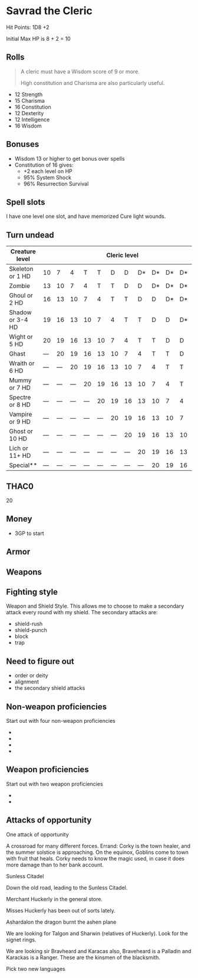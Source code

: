 # Savrad the Cleric

Hit Points: 1D8 +2

Initial Max HP is 8 + 2 = 10

## Rolls

> A cleric must have a Wisdom score of 9 or more.
>
> High constitution and Charisma are also particularly useful.

- 12 Strength
- 15 Charisma
- 16 Constitution
- 12 Dexterity
- 12 Intelligence
- 16 Wisdom

## Bonuses

- Wisdom 13 or higher to get bonus over spells
- Constitution of 16 gives:
  - +2 each level on HP
  - 95% System Shock
  - 96% Resurrection Survival

## Spell slots

I have one level one slot, and have memorized Cure light wounds.

## Turn undead

<table>
<thead>
<tr>
<th>Creature level</th>
<th colspan="12">Cleric level</th>
</tr>
</thead>
<tbody><tr>
<td>Skeleton or 1 HD</td>
<td>10</td>
<td>7</td>
<td>4</td>
<td>T</td>
<td>T</td>
<td>D</td>
<td>D</td>
<td>D*</td>
<td>D*</td>
<td>D*</td>
<td>D*</td>
<td>D*</td>
</tr>
<tr>
<td>Zombie</td>
<td>13</td>
<td>10</td>
<td>7</td>
<td>4</td>
<td>T</td>
<td>T</td>
<td>D</td>
<td>D</td>
<td>D*</td>
<td>D*</td>
<td>D*</td>
<td>D*</td>
</tr>
<tr>
<td>Ghoul or 2 HD</td>
<td>16</td>
<td>13</td>
<td>10</td>
<td>7</td>
<td>4</td>
<td>T</td>
<td>T</td>
<td>D</td>
<td>D</td>
<td>D*</td>
<td>D*</td>
<td>D*</td>
</tr>
<tr>
<td>Shadow or 3-4 HD</td>
<td>19</td>
<td>16</td>
<td>13</td>
<td>10</td>
<td>7</td>
<td>4</td>
<td>T</td>
<td>T</td>
<td>D</td>
<td>D</td>
<td>D*</td>
<td>D*</td>
</tr>
<tr>
<td>Wight or 5 HD</td>
<td>20</td>
<td>19</td>
<td>16</td>
<td>13</td>
<td>10</td>
<td>7</td>
<td>4</td>
<td>T</td>
<td>T</td>
<td>D</td>
<td>D</td>
<td>D*</td>
</tr>
<tr>
<td>Ghast</td>
<td>—</td>
<td>20</td>
<td>19</td>
<td>16</td>
<td>13</td>
<td>10</td>
<td>7</td>
<td>4</td>
<td>T</td>
<td>T</td>
<td>D</td>
<td>D</td>
</tr>
<tr>
<td>Wraith or 6 HD</td>
<td>—</td>
<td>—</td>
<td>20</td>
<td>19</td>
<td>16</td>
<td>13</td>
<td>10</td>
<td>7</td>
<td>4</td>
<td>T</td>
<td>T</td>
<td>D</td>
</tr>
<tr>
<td>Mummy or 7 HD</td>
<td>—</td>
<td>—</td>
<td>—</td>
<td>20</td>
<td>19</td>
<td>16</td>
<td>13</td>
<td>10</td>
<td>7</td>
<td>4</td>
<td>T</td>
<td>T</td>
</tr>
<tr>
<td>Spectre or 8 HD</td>
<td>—</td>
<td>—</td>
<td>—</td>
<td>—</td>
<td>20</td>
<td>19</td>
<td>16</td>
<td>13</td>
<td>10</td>
<td>7</td>
<td>4</td>
<td>T</td>
</tr>
<tr>
<td>Vampire or 9 HD</td>
<td>—</td>
<td>—</td>
<td>—</td>
<td>—</td>
<td>—</td>
<td>20</td>
<td>19</td>
<td>16</td>
<td>13</td>
<td>10</td>
<td>7</td>
<td>4</td>
</tr>
<tr>
<td>Ghost or 10 HD</td>
<td>—</td>
<td>—</td>
<td>—</td>
<td>—</td>
<td>—</td>
<td>—</td>
<td>20</td>
<td>19</td>
<td>16</td>
<td>13</td>
<td>10</td>
<td>7</td>
</tr>
<tr>
<td>Lich or 11+ HD</td>
<td>—</td>
<td>—</td>
<td>—</td>
<td>—</td>
<td>—</td>
<td>—</td>
<td>—</td>
<td>20</td>
<td>19</td>
<td>16</td>
<td>13</td>
<td>10</td>
</tr>
<tr>
<td>Special**</td>
<td>—</td>
<td>—</td>
<td>—</td>
<td>—</td>
<td>—</td>
<td>—</td>
<td>—</td>
<td>—</td>
<td>20</td>
<td>19</td>
<td>16</td>
<td>13</td>
</tr>
</tbody></table>

## THAC0

20

## Money

- 3GP to start

## Armor

## Weapons

## Fighting style

Weapon and Shield Style. This allows me to choose to make a secondary attack every round with my shield. The secondary attacks are:

- shield-rush
- shield-punch
- block
- trap

## Need to figure out

- order or deity
- alignment
- the secondary shield attacks


## Non-weapon proficiencies

Start out with four non-weapon proficiencies

- 
- 
- 
- 

## Weapon proficiencies

Start out with two weapon proficiencies

- 
- 

## Attacks of opportunity

One attack of opportunity




A crossroad for many different forces. Errand: Corky is the town healer, and the summer solstice is approaching. On the equinox, Goblins come to town with fruit that heals. Corky needs to know the magic used, in case it does more damage than to her bank account.


Sunless Citadel

Down the old road, leading to the Sunless Citadel.

Merchant Huckerly in the general store.

Misses Huckerly has been out of sorts lately. 


Ashardalon the dragon burnt the ashen plane

We are looking for Talgon and Sharwin (relatives of Huckerly). Look for the signet rings.


We are looking sir Bravheard and Karacas also, Braveheard is a Palladin and Karackas is a Ranger. These are the kinsmen of the blacksmith.

Pick two new languages

